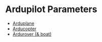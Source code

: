 # Ardupilot Parameters

- [Arduplane](https://ardupilot.org/plane/docs/parameters.html)
- [Arducopter](https://ardupilot.org/copter/docs/parameters.html)
- [Ardurover (& boat)](https://ardupilot.org/rover/index.html)
